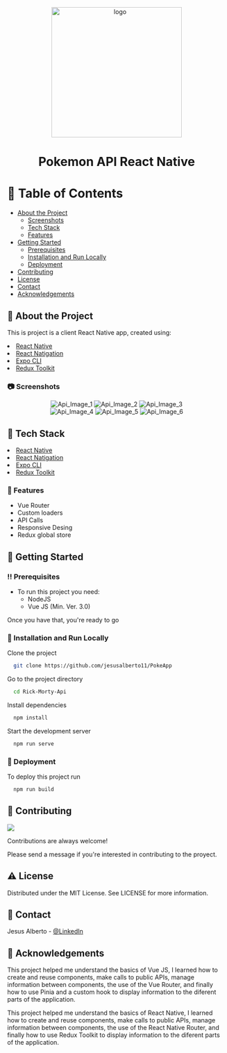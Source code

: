 <div align="center">
  <img src="https://github.com/jesusalberto11/PokeApp/blob/main/assets/poke-logo.png" alt="logo" width="300" height="auto" />
  <h1>Pokemon API React Native</h1>  
</div>

<!-- Table of Contents -->
# :notebook_with_decorative_cover: Table of Contents

- [About the Project](#star2-about-the-project)
  * [Screenshots](#camera-screenshots)
  * [Tech Stack](#space_invader-tech-stack)
  * [Features](#dart-features)
- [Getting Started](#toolbox-getting-started)
  * [Prerequisites](#bangbang-prerequisites)  
  * [Installation and Run Locally](#running-installation-and-run-locally)
  * [Deployment](#triangular_flag_on_post-deployment)
- [Contributing](#wave-contributing)
- [License](#warning-license)
- [Contact](#handshake-contact)
- [Acknowledgements](#gem-acknowledgements)


<!-- About the Project -->
## :star2: About the Project

This is project is a client React Native app, created using:

<li><a href="https://reactnative.dev/">React Native</a></li>
<li><a href="https://reactnavigation.org/">React Natigation</a></li>
<li><a href="https://docs.expo.dev/">Expo CLI</a></li>
<li><a href="https://redux-toolkit.js.org/">Redux Toolkit</a></li>

<!-- Screenshots -->
### :camera: Screenshots

<div align="center"> 
  <img src="https://github.com/jesusalberto11/PokeApp/blob/main/assets/app-img-1.jpg" alt="Api_Image_1" />
  <img src="https://github.com/jesusalberto11/PokeApp/blob/main/assets/app-img-2.jpg" alt="Api_Image_2" />
  <img src="https://github.com/jesusalberto11/PokeApp/blob/main/assets/app-img-3.jpg" alt="Api_Image_3" />
</div>

<div align="center"> 
  <img src="https://github.com/jesusalberto11/PokeApp/blob/main/assets/app-img-4.jpg" alt="Api_Image_4" />
  <img src="https://github.com/jesusalberto11/PokeApp/blob/main/assets/app-img-5.jpg" alt="Api_Image_5" />
  <img src="https://github.com/jesusalberto11/PokeApp/blob/main/assets/app-img-6.jpg" alt="Api_Image_6" />
</div>

<!-- TechStack -->
## :space_invader: Tech Stack

<li><a href="https://reactnative.dev/">React Native</a></li>
<li><a href="https://reactnavigation.org/">React Natigation</a></li>
<li><a href="https://docs.expo.dev/">Expo CLI</a></li>
<li><a href="https://redux-toolkit.js.org/">Redux Toolkit</a></li>

<!-- Features -->
### :dart: Features

- Vue Router
- Custom loaders
- API Calls
- Responsive Desing
- Redux global store

<!-- Getting Started -->
## 	:toolbox: Getting Started

<!-- Prerequisites -->
### :bangbang: Prerequisites

- To run this project you need:
  * NodeJS
  * Vue JS (Min. Ver. 3.0)

Once you have that, you're ready to go

<!-- Installation and Run Locally -->
### :running: Installation and Run Locally

Clone the project

```bash
  git clone https://github.com/jesusalberto11/PokeApp
```

Go to the project directory

```bash
  cd Rick-Morty-Api
```

Install dependencies

```bash
  npm install
```

Start the development server

```bash
  npm run serve
```

<!-- Deployment -->
### :triangular_flag_on_post: Deployment

To deploy this project run

```bash
  npm run build
```

<!-- Contributing -->
## :wave: Contributing

<a href="https://github.com/Louis3797/awesome-readme-template/graphs/contributors">
  <img src="https://contrib.rocks/image?repo=Louis3797/awesome-readme-template" />
</a>


Contributions are always welcome!

Please send a message if you're interested in contributing to the proyect.

<!-- License -->
## :warning: License

Distributed under the MIT License. See LICENSE for more information.

<!-- Contact -->
## :handshake: Contact

Jesus Alberto - [@LinkedIn](https://www.linkedin.com/in/jesus-alberto-morales-rico-7092a9227/)

<!-- Acknowledgments -->
## :gem: Acknowledgements

This project helped me understand the basics of Vue JS, I learned how to create and reuse components, make calls to public APIs, manage information between components, the use of the Vue Router, and finally how to use Pinia and a custom hook to display information to the diferent parts of the application.

This project helped me understand the basics of React Native, I learned how to create and reuse components, make calls to public APIs, manage information between components, the use of the React Native Router, and finally how to use Redux Toolkit to display information to the diferent parts of the application.
